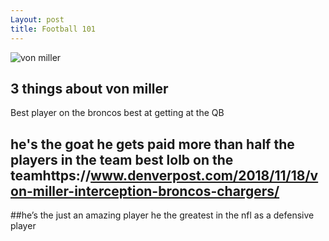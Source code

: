 ```yaml
---
Layout: post
title: Football 101
---
```

![ von miller](/images/Football.jpg)
## 3 things about von miller 
Best player on the broncos best at getting at the QB

## he's the goat he gets paid more than half the players in the team best lolb on the teamhttps://www.denverpost.com/2018/11/18/von-miller-interception-broncos-chargers/

##he’s the just an amazing player he the greatest in the nfl as a defensive player


